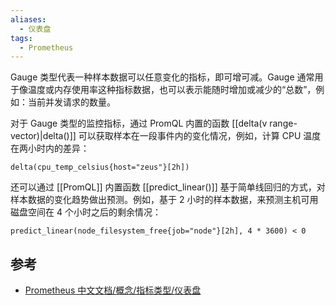 ```yaml
---
aliases:
  - 仪表盘
tags:
  - Prometheus
---
```

Gauge 类型代表一种样本数据可以任意变化的指标，即可增可减。Gauge 通常用于像温度或内存使用率这种指标数据，也可以表示能随时增加或减少的“总数”，例如：当前并发请求的数量。

对于 Gauge 类型的监控指标，通过 PromQL 内置的函数 [[delta(v range-vector)|delta()]] 可以获取样本在一段事件内的变化情况，例如，计算 CPU 温度在两小时内的差异：
```PromQL
delta(cpu_temp_celsius{host="zeus"}[2h])
```

还可以通过 [[PromQL]] 内置函数 [[predict_linear()]] 基于简单线回归的方式，对样本数据的变化趋势做出预测。例如，基于 2 小时的样本数据，来预测主机可用磁盘空间在 4 个小时之后的剩余情况：
```PromQL
predict_linear(node_filesystem_free{job="node"}[2h], 4 * 3600) < 0
```

## 参考

- [Prometheus 中文文档/概念/指标类型/仪表盘](https://prometheus.fuckcloudnative.io/di-er-zhang-gai-nian/metric_types#gauge-yi-biao-pan)
